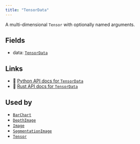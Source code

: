 ```yaml
---
title: "TensorData"
---
```


A multi-dimensional `Tensor` with optionally named arguments.

## Fields

* data: [`TensorData`](../datatypes/tensor_data.md)

## Links
 * 🐍 [Python API docs for `TensorData`](https://ref.rerun.io/docs/python/nightly/common/components#rerun.components.TensorData)
 * 🦀 [Rust API docs for `TensorData`](https://docs.rs/rerun/0.9.0-alpha.10/rerun/components/struct.TensorData.html)


## Used by

* [`BarChart`](../archetypes/bar_chart.md)
* [`DepthImage`](../archetypes/depth_image.md)
* [`Image`](../archetypes/image.md)
* [`SegmentationImage`](../archetypes/segmentation_image.md)
* [`Tensor`](../archetypes/tensor.md)
